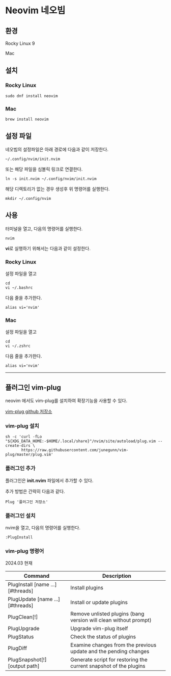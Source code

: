 # Neovim 네오빔

## 환경

Rocky Linux 9

Mac

## 설치

### Rocky Linux

```
sudo dnf install neovim
```

### Mac

```
brew install neovim
```

## 설정 파일

네오빔의 설정파일은 아래 경로에 다음과 같이 저장한다.

```
~/.config/nvim/init.nvim
```

또는 해당 파일을 심볼릭 링크로 연결한다.

```
ln -s init.nvim ~/.config/nvim/init.nvim
```

해당 디렉토리가 없는 경우 생성후 위 명령어를 실행한다.

```
mkdir ~/.config/nvim
```

## 사용

터미널을 열고, 다음의 명령어를 실행한다.

```
nvim
```

**vi**로 실행하기 위해서는 다음과 같이 설정한다.

### Rocky Linux

설정 파일을 열고

```
cd
vi ~/.bashrc
```

다음 줄을 추가한다.

```
alias vi='nvim'
```

### Mac

설정 파일을 열고

```
cd
vi ~/.zshrc
```

다음 줄을 추가한다.

```
alias vi='nvim'
```

---

## 플러그인 vim-plug

neovim 에서도 vim-plug를 설치하여 확장기능을 사용할 수 있다.

[vim-plug github 저장소](https://github.com/junegunn/vim-plug)

### vim-plug 설치

```
sh -c 'curl -fLo "${XDG_DATA_HOME:-$HOME/.local/share}"/nvim/site/autoload/plug.vim --create-dirs \
       https://raw.githubusercontent.com/junegunn/vim-plug/master/plug.vim'
```

### 플러그인 추가

플러그인은 **init.nvim** 파일에서 추가할 수 있다.

추가 방법은 간략히 다음과 같다.

```
Plug '플러그인 저장소'
```

### 플러그인 설치

nvim을 열고, 다음의 명령어를 실행한다.

```
:PlugInstall
```

### vim-plug 명령어

2024.03 현재

| Command	| Description |
| --- | --- |
| PlugInstall [name ...] [#threads]	| Install plugins |
| PlugUpdate [name ...] [#threads]	| Install or update plugins |
| PlugClean[!]	| Remove unlisted plugins (bang version will clean without prompt) |
| PlugUpgrade	| Upgrade vim-plug itself |
| PlugStatus	| Check the status of plugins |
| PlugDiff	| Examine changes from the previous update and the pending changes |
| PlugSnapshot[!] [output path]	| Generate script for restoring the current snapshot of the plugins |
